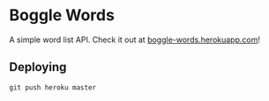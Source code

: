 # Boggle Words

A simple word list API. Check it out at [boggle-words.herokuapp.com](https://boggle-words.herokuapp.com)!

## Deploying

```
git push heroku master
```
